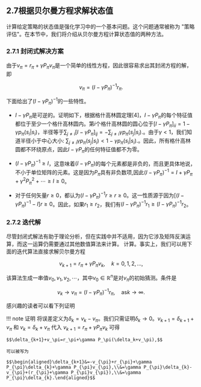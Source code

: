## 2.7根据贝尔曼方程求解状态值

计算给定策略的状态值是强化学习中的一个基本问题。这个问题通常被称为 "策略评估"。在本节中，我们将介绍从贝尔曼方程计算状态值的两种方法。

### 2.7.1 封闭式解决方案

由于$v_{\pi}=r_{\pi}+\gamma P_{\pi}v_{\pi}$是一个简单的线性方程，因此很容易求出其封闭方程的解，即

$$v_{\pi}=(I-\gamma P_{\pi})^{-1}r_{\pi}.$$

下面给出了$(I-\gamma P_{\pi})^{-1}$的一些特性。

- $I-\gamma P_{\pi}$是可逆的。证明如下，根据格什高林圆定理[4]，$I-\gamma P_{\pi}$的每个特征值都位于至少一个格什高林圆内。第$i$个格什高林圆的圆心位于$[I-\gamma P_{\pi}]_{ii}=1-\gamma p_{\pi}(s_{i}|s_{i})$，半径等于$\sum_{j\neq i}[I-\gamma P_{\pi}]_{ij}=-\sum_{j\neq i}\gamma p_{\pi}(s_{j}|s_{i}).$。由于$\gamma<1$，我们知道半径小于中心大小: $\sum_{j\neq i}\gamma p_{\pi}(s_{j}|s_{i})<1-\gamma p_{\pi}(s_{i}|s_{i}).$。因此，所有格什高林圆都不环绕原点，因此$I-\gamma P_{\pi}$的任何特征值都不为零。

- $(I-\gamma P_{\pi})^{-1} \geq I$，这意味着$(I - \gamma P_\pi)$的每个元素都是非负的，而且更具体地说，不小于单位矩阵的元素。这是因为$P_\pi$具有非负数项,因此$(I-\gamma P_{\pi})^{-1}=I+\gamma P_{\pi}+\gamma^{2}P_{\pi}^{2}+\cdots\geq I\geq0$。

- 对于任何矢量$r\geq 0$，都认为$(I-\gamma P_{\pi})^{-1}r\geq r \geq 0$。这一性质源于因为$[(I-\gamma P_{\pi})^{-1}-I]r\geq0$。因此，如果$r_1\geq r_2$，我们有$(I-\gamma P_\pi)^{-1}r_1\geq(I-\gamma P_\pi)^{-1}r_2$。

### 2.7.2 迭代解

尽管封闭式解法有助于理论分析，但在实践中并不适用，因为它涉及矩阵反演运算，而这一运算仍需要通过其他数值算法来计算。
计算。事实上，我们可以用下面的迭代算法直接求解贝尔曼方程

$$v_{k+1}=r_{\pi}+\gamma P_{\pi}v_{k},\quad k=0,1,2,\ldots,\tag{2.11}$$

该算法生成一串值${v_0,v_1,v_2,\cdots}$，其中$v_0\in \mathbb{R}^n$是对$v_\pi$的初始猜测。条件是

$$v_{k}\to v_{\pi}=(I-\gamma P_{\pi})^{-1}r_{\pi},\quad\mathrm{as}k\to\infty.\tag{2.12}$$

感兴趣的读者可以看下列证明

!!! note 证明
    将误差定义为$\delta_k = v_k - v_\pi$。我们只需证明$\delta_k \rightarrow 0$。$v_{k+1} = \delta_{k+1} + v_\pi$ 和 $v_k = \delta_k + v_\pi$ 代入 $v_{k+1} = r_\pi + \gamma P_\pi v_k$ 可得

    $$\delta_{k+1}+v_\pi=r_\pi+\gamma P_\pi(\delta_k+v_\pi),$$

    可以被写为

    $$\begin{aligned}\delta_{k+1}&=-v_{\pi}+r_{\pi}+\gamma P_{\pi}\delta_{k}+\gamma P_{\pi}v_{\pi},\\&=\gamma P_{\pi}\delta_{k}-v_{\pi}+(r_{\pi}+\gamma P_{\pi}v_{\pi}),\\&=\gamma P_{\pi}\delta_{k}.\end{aligned}$$

    